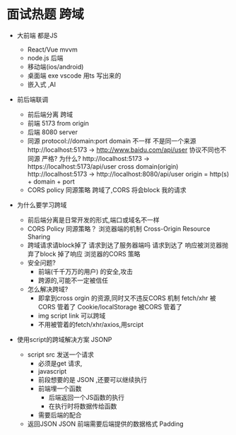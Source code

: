 # 面试热题 跨域 

- 大前端  都是JS
    - React/Vue mvvm 
    - node.js 后端 
    - 移动端(ios/android)
    - 桌面端 exe  vscode 用ts 写出来的
    - 嵌入式 ,AI 

- 前后端联调
    - 前后端分离 跨域
    - 前端 5173 
       from origin
    - 后端 8080 
       server 
    - 同源 
       protocol://domain:port
       domain 不一样 不是同一个来源 
       http://localhost:5173  -> http://www.baidu.com/api/user 
       协议不同也不同源  严格? 为什么? 
       http://localhost:5173  -> https://localhost:5173/api/user
       cross domain(origin) 
       http://localhost:5173  -> http://localhost:8080/api/user
       origin = http(s) + domain + port
    - CORS policy 同源策略 
       跨域了,CORS 将会block 我的请求 

- 为什么要学习跨域
  - 前后端分离是日常开发的形式,端口或域名不一样 
  - CORS Policy 同源策略？
     浏览器端的机制 
     Cross-Origin Resource Sharing
  - 跨域请求请block掉了
     请求到达了服务器端吗
     请求到达了
     响应被浏览器抛弃了block 掉了响应 
     浏览器的CORS 策略 
  - 安全问题? 
     - 前端(千千万万的用户) 的安全,攻击
     - 跨源的,可能不一定被信任 
  - 怎么解决跨域?
     - 即拿到cross orgin 的资源,同时又不违反CORS 机制 
     fetch/xhr 被CORS 管着了
     Cookie/localStorage 被CORS 管着了
     - img  script link 可以跨域 
     - 不用被管着的fetch/xhr/axios,用srcipt 

- 使用script的跨域解决方案  JSONP
   - script src  发送一个请求
      - 必须是get 请求,
      - javascript  
      - 前段想要的是 JSON ,还要可以继续执行 
      - 前端埋一个函数
         - 后端返回一个JS函数的执行
         - 在执行时将数据传给函数 
      - 需要后端的配合 
    - 返回JSON 
   JSON 前端需要后端提供的数据格式 
   Padding 